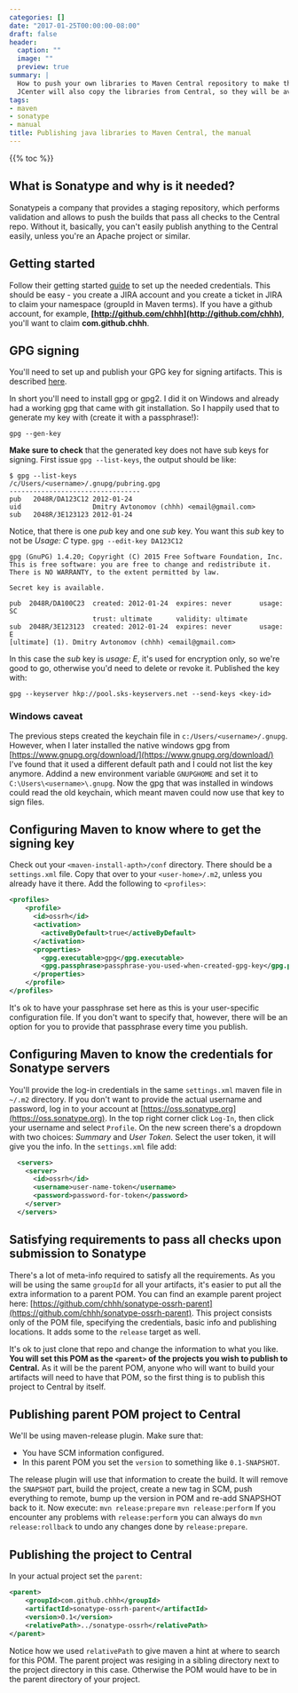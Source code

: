 ```yaml
---
categories: []
date: "2017-01-25T00:00:00-08:00"
draft: false
header:
  caption: ""
  image: ""
  preview: true
summary: |
  How to push your own libraries to Maven Central repository to make them easily available to everyone in the world.
  JCenter will also copy the libraries from Central, so they will be available from there as well.
tags:
- maven
- sonatype
- manual
title: Publishing java libraries to Maven Central, the manual
---
```


{{% toc %}}

## What is Sonatype and why is it needed?

Sonatypeis a company that  provides a staging repository, which performs
validation and allows to push the builds that pass all checks to the Central
repo. Without it, basically, you can't easily publish anything to the Central
easily, unless you're an Apache project or similar.

## Getting started

Follow their getting started
[guide](http://central.sonatype.org/pages/ossrh-guide.html) to set up the needed
credentials. This should be easy - you create a JIRA account and you create a
ticket in JIRA to claim your namespace (groupId in Maven terms). If you have a
github account, for example,
__[http://github.com/chhh](http://github.com/chhh)__, you'll want to claim
**com.github.chhh**.

## GPG signing

You'll need to set up and publish your GPG key for signing artifacts. This is
described
[here](http://central.sonatype.org/pages/working-with-pgp-signatures.html).

In short you'll need to install gpg or gpg2. I did it on Windows and already had
a working gpg that came with git installation. So I happily used that to
generate my key with (create it with a passphrase!):

`gpg --gen-key`

__Make sure to check__ that the generated key does not have sub keys for
signing. First issue `gpg --list-keys`, the output should be like:

```text
$ gpg --list-keys
/c/Users/<username>/.gnupg/pubring.gpg
---------------------------------
pub   2048R/DA123C12 2012-01-24
uid                  Dmitry Avtonomov (chhh) <email@gmail.com>
sub   2048R/3E123123 2012-01-24
```

Notice, that there is one _pub_ key and one _sub_ key. You want this _sub_ key
to not be _Usage: C_ type.
`gpg --edit-key DA123C12`

```text
gpg (GnuPG) 1.4.20; Copyright (C) 2015 Free Software Foundation, Inc.
This is free software: you are free to change and redistribute it.
There is NO WARRANTY, to the extent permitted by law.

Secret key is available.

pub  2048R/DA100C23  created: 2012-01-24  expires: never       usage: SC
                     trust: ultimate      validity: ultimate
sub  2048R/3E123123  created: 2012-01-24  expires: never       usage: E
[ultimate] (1). Dmitry Avtonomov (chhh) <email@gmail.com>

```

In this case the _sub_ key is _usage: E_, it's used for encryption only, so
we're good to go, otherwise you'd need to delete or revoke it. Published the key
with:

`gpg --keyserver hkp://pool.sks-keyservers.net --send-keys <key-id>`

### Windows caveat

The previous steps created the keychain file in `c:/Users/<username>/.gnupg`.
However, when I later installed the native windows gpg from
[https://www.gnupg.org/download/](https://www.gnupg.org/download/) I've found
that it used a different default path and I could not list the key anymore.
Addind a new environment variable `GNUPGHOME` and set it to
`C:\Users\<username>\.gnupg`. Now the gpg that was installed in windows could
read the old keychain, which meant maven could now use that key to sign files.

## Configuring Maven to know where to get the signing key

Check out your `<maven-install-apth>/conf` directory. There should be a
`settings.xml` file. Copy that over to your `<user-home>/.m2`, unless you
already have it there. Add the following to `<profiles>`:

```xml
<profiles>
    <profile>
      <id>ossrh</id>
      <activation>
        <activeByDefault>true</activeByDefault>
      </activation>
      <properties>
        <gpg.executable>gpg</gpg.executable>
        <gpg.passphrase>passphrase-you-used-when-created-gpg-key</gpg.passphrase>
      </properties>
    </profile>
</profiles>
```

It's ok to have your passphrase set here as this is your user-specific
configuration file. If you don't want to specify that, however, there will be an
option for you to provide that passphrase every time you publish.

## Configuring Maven to know the credentials for Sonatype servers

You'll provide the log-in credentials in the same `settings.xml` maven file in
`~/.m2` directory. If you don't want to provide the actual username and
password, log in to your account at
[https://oss.sonatype.org](https://oss.sonatype.org). In the top right corner
click `Log-In`, then click your username and select `Profile`. On the new screen
there's a dropdown with two choices: _Summary_ and _User Token_. Select the user
token, it will give you the info. In the `settings.xml` file add:

```xml
  <servers>
    <server>
      <id>ossrh</id>
      <username>user-name-token</username>
      <password>password-for-token</password>
    </server>
  </servers>
 ```

## Satisfying requirements to pass all checks upon submission to Sonatype

There's a lot of meta-info required to satisfy all the requirements. As you will
be using the same `groupId` for all your artifacts, it's easier to put all the
extra information to a parent POM. You can find an example parent project here:
[https://github.com/chhh/sonatype-ossrh-parent](https://github.com/chhh/sonatype-ossrh-parent).
This project consists only of the POM file, specifying the credentials, basic
info and publishing locations. It adds some to the `release` target as well.

It's ok to just clone that repo and change the information to what you like.
__You will set this POM as the `<parent>` of the projects you wish to publish to
Central.__ As it will be the parent POM, anyone who will want to build your
artifacts will need to have that POM, so the first thing is to publish this
project to Central by itself.

## Publishing parent POM project to Central

We'll be using maven-release plugin. Make sure that:

- You have SCM information configured.
- In this parent POM you set the `version` to something like `0.1-SNAPSHOT`.

The release plugin will use that information to create the build. It will remove
the `SNAPSHOT` part, build the project, create a new tag in SCM, push everything
to remote, bump up the version in POM and re-add SNAPSHOT back to it. Now
execute:
`mvn release:prepare`
`mvn release:perform`
If you encounter any problems with `release:perform` you can always do
`mvn release:rollback` to undo any changes done by `release:prepare`.

## Publishing the project to Central

In your actual project set the `parent`:

```xml
<parent>
    <groupId>com.github.chhh</groupId>
    <artifactId>sonatype-ossrh-parent</artifactId>
    <version>0.1</version>
    <relativePath>../sonatype-ossrh</relativePath>
</parent>
```

Notice how we used `relativePath` to give maven a hint at where to search for
this POM. The parent project was resiging in a sibling directory next to the
project directory in this case. Otherwise the POM would have to be in the parent
directory of your project.

